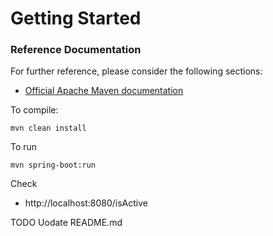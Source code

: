 # Getting Started

### Reference Documentation
For further reference, please consider the following sections:

* [Official Apache Maven documentation](https://maven.apache.org/guides/index.html)

To compile:
```
mvn clean install
```

To run
```
mvn spring-boot:run
```

Check 
* http://localhost:8080/isActive

TODO Uodate README.md